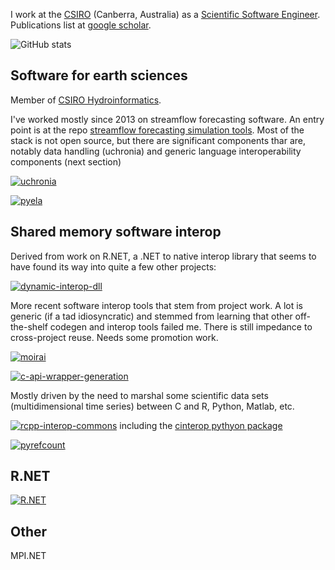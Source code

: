 <!-- [![Twitter Badge](https://img.shields.io/twitter/follow/jmp75?style=flat-square&logo=Twitter&logoColor=white&color=cornflowerblue)](https://twitter.com/jmp75) -->
<!-- [![LinkedIn Badge](https://img.shields.io/badge/My-LinkedIn-blue?style=flat-square&logo=LinkedIn&logoColor=white&color=cornflowerblue)](https://www.linkedin.com/in/martin-renou) -->

I work at the [CSIRO](http://www.csiro.au) (Canberra, Australia) as a [Scientific Software Engineer](https://people-my.csiro.au/p/j/jean-michel-perraud). Publications list at [google scholar](https://scholar.google.com.au/citations?hl=en&user=5-vqH48AAAAJ).

![GitHub stats](https://github-readme-stats.vercel.app/api?username=jmp75&show_icons=true&theme=white)

<!-- 
Below card not including repositories under an organisation, I think.

![language stats](https://github-readme-stats.vercel.app/api/top-langs/?username=jmp75&layout=compact&hide=Jupyter%20Notebook) -->

## Software for earth sciences

Member of [CSIRO Hydroinformatics](https://github.com/csiro-hydroinformatics).

I've worked mostly since 2013 on streamflow forecasting software. An entry point is at the repo [streamflow forecasting simulation tools](https://github.com/csiro-hydroinformatics/streamflow-forecasting-tools-onboard). Most of the stack is not open source, but there are significant components thar are, notably data handling (uchronia) and generic language interoperability components (next section)

[![uchronia](https://github-readme-stats.vercel.app/api/pin/?username=csiro-hydroinformatics&repo=uchronia-time-series&show_owner=true&theme=white)](https://github.com/csiro-hydroinformatics/uchronia-time-series)

[![pyela](https://github-readme-stats.vercel.app/api/pin/?username=csiro-hydrogeology&repo=pyela&show_owner=true&theme=white)](https://github.com/csiro-hydrogeology/pyela)

## Shared memory software interop

Derived from work on R.NET, a .NET to native interop library that seems to have found its way into quite a few other projects:

[![dynamic-interop-dll](https://github-readme-stats.vercel.app/api/pin/?username=rdotnet&repo=dynamic-interop-dll&show_owner=true&theme=white)](https://github.com/rdotnet/dynamic-interop-dll)

More recent software interop tools that stem from project work. A lot is generic (if a tad idiosyncratic) and stemmed from learning that other off-the-shelf codegen and interop tools failed me. There is still impedance to cross-project reuse. Needs some promotion work.

[![moirai](https://github-readme-stats.vercel.app/api/pin/?username=csiro-hydroinformatics&repo=moirai&show_owner=true&theme=white)](https://github.com/csiro-hydroinformatics/moirai)

[![c-api-wrapper-generation](https://github-readme-stats.vercel.app/api/pin/?username=csiro-hydroinformatics&repo=c-api-wrapper-generation&show_owner=true&theme=white)](https://github.com/csiro-hydroinformatics/c-api-wrapper-generation)

Mostly driven by the need to marshal some scientific data sets (multidimensional time series) between C and R, Python, Matlab, etc.

[![rcpp-interop-commons](https://github-readme-stats.vercel.app/api/pin/?username=csiro-hydroinformatics&repo=rcpp-interop-commons&show_owner=true&theme=white)](https://github.com/csiro-hydroinformatics/rcpp-interop-commons) including the [cinterop pythyon package](https://pypi.org/project/cinterop/)

[![pyrefcount](https://github-readme-stats.vercel.app/api/pin/?username=csiro-hydroinformatics&repo=pyrefcount&show_owner=true&theme=white)](https://github.com/csiro-hydroinformatics/pyrefcount)

## R.NET

[![R.NET](https://github-readme-stats.vercel.app/api/pin/?username=rdotnet&repo=rdotnet&show_owner=true&theme=white)](https://github.com/rdotnet/rdotnet)

## Other

MPI.NET

<!--
**jmp75/jmp75** is a ✨ _special_ ✨ repository because its `README.md` (this file) appears on your GitHub profile.

Here are some ideas to get you started:

- 🔭 I’m currently working on ...
- 🌱 I’m currently learning ...
- 👯 I’m looking to collaborate on ...
- 🤔 I’m looking for help with ...
- 💬 Ask me about ...
- 📫 How to reach me: ...
- 😄 Pronouns: ...
- ⚡ Fun fact: ...
-->
